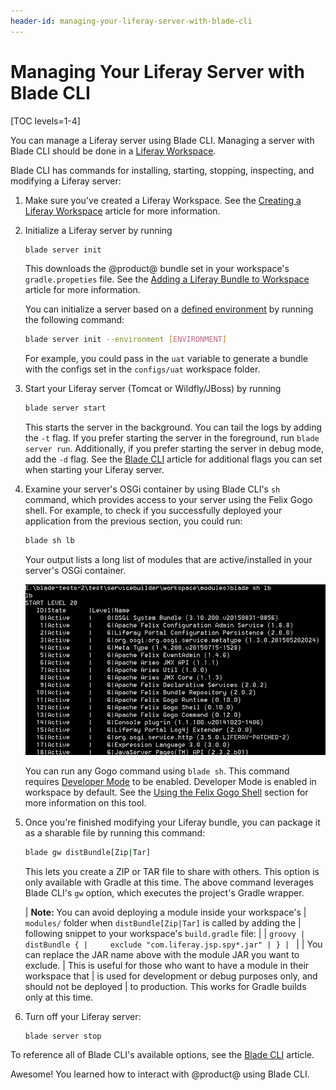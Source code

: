 ```yaml
---
header-id: managing-your-liferay-server-with-blade-cli
---
```


# Managing Your Liferay Server with Blade CLI

[TOC levels=1-4]

You can  manage a Liferay server using Blade CLI. Managing a server with Blade
CLI should be done in a 
[Liferay Workspace](/docs/7-2/reference/-/knowledge_base/r/liferay-workspace).

Blade CLI has commands for installing, starting, stopping, inspecting, and
modifying a Liferay server:

1.  Make sure you've created a Liferay Workspace. See the
    [Creating a Liferay Workspace](/docs/7-2/reference/-/knowledge_base/r/creating-a-liferay-workspace#blade-cli)
    article for more information.

2.  Initialize a Liferay server by running

    ```bash
    blade server init
    ```

    This downloads the @product@ bundle set in your workspace's
    `gradle.propeties` file. See the
    [Adding a Liferay Bundle to Workspace](/docs/7-2/reference/-/knowledge_base/r/adding-a-liferay-bundle-to-liferay-workspace)
    article for more information.

    You can initialize a server based on a
    [defined environment](/docs/7-2/reference/-/knowledge_base/r/liferay-workspace#testing-projects)
    by running the following command:

    ```bash
    blade server init --environment [ENVIRONMENT]
    ```

    For example, you could pass in the `uat` variable to generate a bundle
    with the configs set in the `configs/uat` workspace folder.

3.  Start your Liferay server (Tomcat or Wildfly/JBoss) by running

    ```bash
    blade server start
    ```

    This starts the server in the background. You can tail the logs by adding
    the `-t` flag. If you prefer starting the server in the foreground, run
    `blade server run`. Additionally, if you prefer starting the server in debug
    mode, add the `-d` flag. See the
    [Blade CLI](/docs/7-2/reference/-/knowledge_base/r/blade-cli) article for
    additional flags you can set when starting your Liferay server.

4.  Examine your server's OSGi container by using Blade CLI's `sh` command,
    which provides access to your server using the Felix Gogo shell. For
    example, to check if you successfully deployed your application from the
    previous section, you could run:

    ```bash
    blade sh lb
    ```

    Your output lists a long list of modules that are active/installed in your
    server's OSGi container.

    ![Figure 1: Blade CLI accesses the Gogo shell script to run the `lb` command.](../../../images/blade-sh.png)

    You can run any Gogo command using `blade sh`. This command requires
    [Developer Mode](/docs/7-2/frameworks/-/knowledge_base/f/using-developer-mode-with-themes#setting-developer-mode-for-your-server-using-portal-developer-properties)
    to be enabled. Developer Mode is enabled in workspace by default. See the
    [Using the Felix Gogo Shell](/docs/7-2/customization/-/knowledge_base/c/using-the-felix-gogo-shell)
    section for more information on this tool.

5.  Once you're finished modifying your Liferay bundle, you can package it as a
    sharable file by running this command:

    ```bash
    blade gw distBundle[Zip|Tar]
    ```

    This lets you create a ZIP or TAR file to share with others. This option is
    only available with Gradle at this time. The above command leverages Blade
    CLI's `gw` option, which executes the project's Gradle wrapper.

    | **Note:** You can avoid deploying a module inside your workspace's
    | `modules/` folder when `distBundle[Zip|Tar]` is called by adding the
    | following snippet to your workspace's `build.gradle` file:
    | 
    | ```groovy
    | distBundle {
    |     exclude "com.liferay.jsp.spy*.jar"
    | }
    | ```
    | 
    | You can replace the JAR name above with the module JAR you want to exclude.
    | This is useful for those who want to have a module in their workspace that
    | is used for development or debug purposes only, and should not be deployed
    | to production. This works for Gradle builds only at this time.

    <!-- TODO: Add way for producing a distributable workspace using Blade, when
    available. It can only be done currently with ./gradlew distBundle[Zip|Tar].
    -->

6.  Turn off your Liferay server:

    ```bash
    blade server stop
    ```

To reference all of Blade CLI's available options, see the
[Blade CLI](/docs/7-2/reference/-/knowledge_base/r/blade-cli) article.

Awesome! You learned how to interact with @product@ using Blade CLI.
